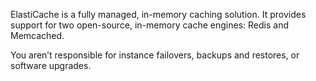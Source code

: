 ElastiCache is a fully managed, in-memory caching solution. It provides support for two open-source, in-memory cache engines: Redis and Memcached. 

You aren’t responsible for instance failovers, backups and restores, or software upgrades.
